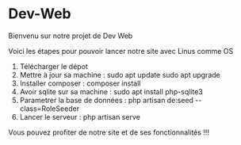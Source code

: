 # Dev-Web

Bienvenu sur notre projet de Dev Web

Voici les étapes pour pouvoir lancer notre site avec Linus comme OS

1) Télécharger le dépot
2) Mettre à jour sa machine : sudo apt update
sudo apt upgrade
4) Installer composer : composer install
5) Avoir sqlite sur sa machine : sudo apt install php-sqlite3
6) Parametrer la base de données : php artisan de:seed --class=RoleSeeder
7) Lancer le serveur : php artisan serve

Vous pouvez profiter de notre site et de ses fonctionnalités !!!
